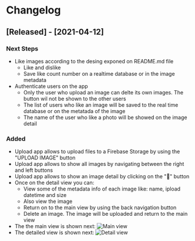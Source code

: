 # Changelog

## [Released] - [2021-04-12]
### Next Steps
- Like images according to the desing exponed on README.md file
    - Like and dislike
    - Save like count number on a realtime database or in the image metadata
- Authenticate users on the app
    - Only the user who upload an image can delte its own images. The button wil not be shown to the other users
    - The list of users who like an image will be saved to the real time database or on the metatada of the image
    - The name of the user who like a photo will be showed on the image detail
### Added
- Upload app allows to upload files to a Firebase Storage by using the "UPLOAD IMAGE" button
- Upload app allows to show all images by navigating between the right and left buttons
- Upload app allows to show an image detail by clicking on the "👀" button
- Once on the detail view you can:
    - View some of the metadata info of each image like: name, ipload datetime and size
    - Also view the image
    - Return on to the main view by using the back navigation button
    - Delete an image. The image will be uploaded and return to the main view
- The the main view is shown next: ![Main view](/assets/photos.png)
- The detailed view is shown next: ![Detail view](/assets/detail.png)